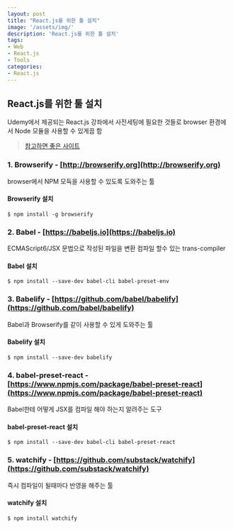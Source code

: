 ```yaml
---
layout: post
title: "React.js를 위한 툴 설치"
image: '/assets/img/'
description: 'React.js를 위한 툴 설치'
tags:
- Web
- React.js
- Tools
categories:
- React.js
---
```


## React.js를 위한 툴 설치
Udemy에서 제공되는 React.js 강좌에서 사전세팅에 필요한 것들로 browser 환경에서 Node 모듈을 사용할 수 있게끔 함

>  [참고하면 좋은 사이트](http://shiren.github.io/2015-06-23-동적인-자바스크립트-앱을-위한-ES6-사용법/)

### 1. Browserify - [http://browserify.org](http://browserify.org)
browser에서 NPM 모듁을 사용할 수 있도록 도와주는 툴

#### Browserify 설치

```
$ npm install -g browserify
```


### 2. Babel - [https://babeljs.io](https://babeljs.io)
ECMAScript6/JSX 문법으로 작성된 파일을 변환 컴파일 할수 있는 trans-compiler


#### Babel 설치

```
$ npm install --save-dev babel-cli babel-preset-env
```

### 3. Babelify - [https://github.com/babel/babelify](https://github.com/babel/babelify)
Babel과 Browserify를 같이 사용할 수 있게 도와주는 툴


#### Babelify 설치

```
$ npm install --save-dev babelify
```


### 4. babel-preset-react - [https://www.npmjs.com/package/babel-preset-react](https://www.npmjs.com/package/babel-preset-react)
Babel한테 어떻게 JSX를 컴파일 해야 하는지 알려주는 도구


#### babel-preset-react 설치

```
$ npm install --save-dev babel-cli babel-preset-react
```

### 5. watchify - [https://github.com/substack/watchify](https://github.com/substack/watchify)
즉시 컴파일이 될때마다 반영을 해주는 툴


#### watchify 설치

```
$ npm install watchify
```